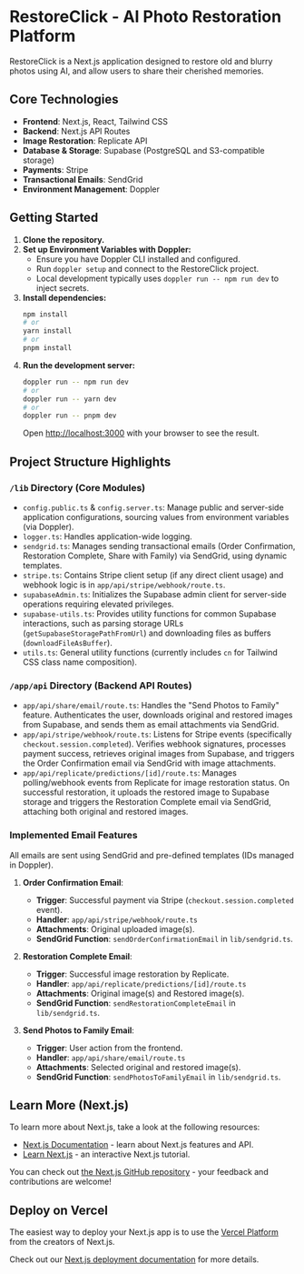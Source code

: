 # RestoreClick - AI Photo Restoration Platform

RestoreClick is a Next.js application designed to restore old and blurry photos using AI, and allow users to share their cherished memories.

## Core Technologies

- **Frontend**: Next.js, React, Tailwind CSS
- **Backend**: Next.js API Routes
- **Image Restoration**: Replicate API
- **Database & Storage**: Supabase (PostgreSQL and S3-compatible storage)
- **Payments**: Stripe
- **Transactional Emails**: SendGrid
- **Environment Management**: Doppler

## Getting Started

1.  **Clone the repository.**
2.  **Set up Environment Variables with Doppler:**
    - Ensure you have Doppler CLI installed and configured.
    - Run `doppler setup` and connect to the RestoreClick project.
    - Local development typically uses `doppler run -- npm run dev` to inject secrets.
3.  **Install dependencies:**
    ```bash
    npm install
    # or
    yarn install
    # or
    pnpm install
    ```
4.  **Run the development server:**
    ```bash
    doppler run -- npm run dev
    # or
    doppler run -- yarn dev
    # or
    doppler run -- pnpm dev
    ```
    Open [http://localhost:3000](http://localhost:3000) with your browser to see the result.

## Project Structure Highlights

### `/lib` Directory (Core Modules)

-   `config.public.ts` & `config.server.ts`: Manage public and server-side application configurations, sourcing values from environment variables (via Doppler).
-   `logger.ts`: Handles application-wide logging.
-   `sendgrid.ts`: Manages sending transactional emails (Order Confirmation, Restoration Complete, Share with Family) via SendGrid, using dynamic templates.
-   `stripe.ts`: Contains Stripe client setup (if any direct client usage) and webhook logic is in `app/api/stripe/webhook/route.ts`.
-   `supabaseAdmin.ts`: Initializes the Supabase admin client for server-side operations requiring elevated privileges.
-   `supabase-utils.ts`: Provides utility functions for common Supabase interactions, such as parsing storage URLs (`getSupabaseStoragePathFromUrl`) and downloading files as buffers (`downloadFileAsBuffer`).
-   `utils.ts`: General utility functions (currently includes `cn` for Tailwind CSS class name composition).

### `/app/api` Directory (Backend API Routes)

-   `app/api/share/email/route.ts`: Handles the "Send Photos to Family" feature. Authenticates the user, downloads original and restored images from Supabase, and sends them as email attachments via SendGrid.
-   `app/api/stripe/webhook/route.ts`: Listens for Stripe events (specifically `checkout.session.completed`). Verifies webhook signatures, processes payment success, retrieves original images from Supabase, and triggers the Order Confirmation email via SendGrid with image attachments.
-   `app/api/replicate/predictions/[id]/route.ts`: Manages polling/webhook events from Replicate for image restoration status. On successful restoration, it uploads the restored image to Supabase storage and triggers the Restoration Complete email via SendGrid, attaching both original and restored images.

### Implemented Email Features

All emails are sent using SendGrid and pre-defined templates (IDs managed in Doppler).

1.  **Order Confirmation Email**:
    -   **Trigger**: Successful payment via Stripe (`checkout.session.completed` event).
    -   **Handler**: `app/api/stripe/webhook/route.ts`
    -   **Attachments**: Original uploaded image(s).
    -   **SendGrid Function**: `sendOrderConfirmationEmail` in `lib/sendgrid.ts`.

2.  **Restoration Complete Email**:
    -   **Trigger**: Successful image restoration by Replicate.
    -   **Handler**: `app/api/replicate/predictions/[id]/route.ts`
    -   **Attachments**: Original image(s) and Restored image(s).
    -   **SendGrid Function**: `sendRestorationCompleteEmail` in `lib/sendgrid.ts`.

3.  **Send Photos to Family Email**:
    -   **Trigger**: User action from the frontend.
    -   **Handler**: `app/api/share/email/route.ts`
    -   **Attachments**: Selected original and restored image(s).
    -   **SendGrid Function**: `sendPhotosToFamilyEmail` in `lib/sendgrid.ts`.

## Learn More (Next.js)

To learn more about Next.js, take a look at the following resources:

-   [Next.js Documentation](https://nextjs.org/docs) - learn about Next.js features and API.
-   [Learn Next.js](https://nextjs.org/learn) - an interactive Next.js tutorial.

You can check out [the Next.js GitHub repository](https://github.com/vercel/next.js/) - your feedback and contributions are welcome!

## Deploy on Vercel

The easiest way to deploy your Next.js app is to use the [Vercel Platform](https://vercel.com/new?utm_medium=default-template&filter=next.js&utm_source=create-next-app&utm_campaign=create-next-app-readme) from the creators of Next.js.

Check out our [Next.js deployment documentation](https://nextjs.org/docs/deployment) for more details.
